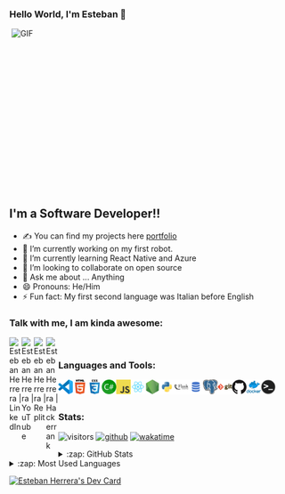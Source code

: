 ### Hello World, I'm Esteban 👋

 <img align="right" alt="GIF" src="https://github.com/estebanways/estebanways/blob/main/code.gif?raw=true" width="500" height="320" />

## I'm a Software Developer!!
- ✍ You can find my projects here [portfolio]
- 🔭 I’m currently working on my first robot.
- 🌱 I’m currently learning React Native and Azure
- 👯 I’m looking to collaborate on open source
- 💬 Ask me about ... Anything
- 😄 Pronouns: He/Him
- ⚡ Fun fact: My first second language was Italian before English

### Talk with me, I am kinda awesome:
[<img align="left" alt="Esteban Herrera | LinkedIn" width="22px" src="https://cdn.jsdelivr.net/npm/simple-icons@v3/icons/linkedin.svg" />][linkedin]
[<img align="left" alt="Esteban Herrera | YouTube" width="22px" src="https://cdn.jsdelivr.net/npm/simple-icons@v3/icons/youtube.svg" />][youtube]
[<img align="left" alt="Esteban Herrera | Replit" width="22px" src="https://cdn.jsdelivr.net/npm/simple-icons@v3/icons/repl-dot-it.svg" />][replit]
[<img align="left" alt="Esteban Herrera | Hackerrank" width="22px" src="https://cdn.jsdelivr.net/npm/simple-icons@v3/icons/hackerrank.svg" />][hackerrank]

<br />

### Languages and Tools:

[<img align="left" alt="Visual Studio Code" width="26px" src="https://raw.githubusercontent.com/github/explore/80688e429a7d4ef2fca1e82350fe8e3517d3494d/topics/visual-studio-code/visual-studio-code.png" />][profile]
[<img align="left" alt="HTML5" width="26px" src="https://raw.githubusercontent.com/github/explore/80688e429a7d4ef2fca1e82350fe8e3517d3494d/topics/html/html.png" />][profile]
[<img align="left" alt="CSS3" width="26px" src="https://raw.githubusercontent.com/github/explore/80688e429a7d4ef2fca1e82350fe8e3517d3494d/topics/css/css.png" />][profile]
[<img align="left" alt="CSharp" width="26px" src="https://raw.githubusercontent.com/github/explore/80688e429a7d4ef2fca1e82350fe8e3517d3494d/topics/csharp/csharp.png" />][profile]
[<img align="left" alt="JavaScript" width="26px" src="https://raw.githubusercontent.com/github/explore/80688e429a7d4ef2fca1e82350fe8e3517d3494d/topics/javascript/javascript.png" />][profile]
[<img align="left" alt="React" width="26px" src="https://raw.githubusercontent.com/github/explore/80688e429a7d4ef2fca1e82350fe8e3517d3494d/topics/react/react.png" />][profile]
[<img align="left" alt="Node.js" width="26px" src="https://raw.githubusercontent.com/github/explore/80688e429a7d4ef2fca1e82350fe8e3517d3494d/topics/nodejs/nodejs.png" />][profile]
[<img align="left" alt="python" width="26px" src="https://raw.githubusercontent.com/github/explore/80688e429a7d4ef2fca1e82350fe8e3517d3494d/topics/python/python.png" />][profile]
[<img align="left" alt="flask" width="26px" src="https://raw.githubusercontent.com/github/explore/80688e429a7d4ef2fca1e82350fe8e3517d3494d/topics/flask/flask.png" />][profile]
[<img align="left" alt="SQL" width="26px" src="https://raw.githubusercontent.com/github/explore/80688e429a7d4ef2fca1e82350fe8e3517d3494d/topics/sql/sql.png" />][profile]
[<img align="left" alt="postgreSQL" width="26px" src="https://raw.githubusercontent.com/github/explore/80688e429a7d4ef2fca1e82350fe8e3517d3494d/topics/postgresql/postgresql.png" />][profile]
[<img align="left" alt="Git" width="26px" src="https://raw.githubusercontent.com/github/explore/80688e429a7d4ef2fca1e82350fe8e3517d3494d/topics/git/git.png" />][profile]
[<img align="left" alt="GitHub" width="26px" src="https://raw.githubusercontent.com/github/explore/78df643247d429f6cc873026c0622819ad797942/topics/github/github.png" />][profile]
[<img align="left" alt="Docker" width="26px" src="https://raw.githubusercontent.com/github/explore/80688e429a7d4ef2fca1e82350fe8e3517d3494d/topics/docker/docker.png" />][profile]
[<img align="left" alt="Terminal" width="26px" src="https://raw.githubusercontent.com/github/explore/80688e429a7d4ef2fca1e82350fe8e3517d3494d/topics/terminal/terminal.png" />][profile]

<br />
<br />

### Stats:

![visitors](https://visitor-badge.glitch.me/badge?page_id=estebanways&left_color=green&right_color=red)
[![github](https://img.shields.io/github/followers/estebanways?logo=github&style=plastic)](https://github.com/estebanways?tab=followers)
[![wakatime](https://wakatime.com/badge/user/d70cd538-e361-40fa-9945-20dbc9e0c077.svg)](https://wakatime.com/@d70cd538-e361-40fa-9945-20dbc9e0c077)

<details>
  <summary>:zap: GitHub Stats</summary>

  <img align="left" alt="Esteban's GitHub Stats" src="https://github-readme-stats.vercel.app/api?username=estebanways&show_icons=true&hide_border=true" />

</details>

<details>
  <summary>:zap: Most Used Languages</summary>

<img align="left" alt="Esteban's GitHub Top Languages" src="https://github-readme-stats.vercel.app/api/top-langs/?username=estebanways" />

</details>

 <a href="https://app.daily.dev/Estebanh"><img src="https://api.daily.dev/devcards/f3ab9a413d6c4d36bc48d34ef9995198.png?r=88x" width="400" alt="Esteban Herrera's Dev Card"/></a>

[youtube]: https://www.youtube.com/channel/UCIoke0rOK8AFqTZJ4W-QqDg
[linkedin]: https://linkedin.com/in/alvaro-esteban-herrera45676980
[replit]: https://replit.com/@alvaroestebanhe
[hackerrank]: https://www.hackerrank.com/estebanway
[portfolio]: https://estebanways.github.io/
[profile]: https://github.com/estebanways
